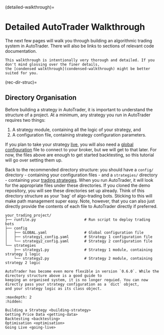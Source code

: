 (detailed-walkthrough)=
# Detailed AutoTrader Walkthrough
The next few pages will walk you through building an algorithmic trading system in AutoTrader. There will also
be links to sections of relevant code documentation.

```{warning}
This walkthrough is intentionally very thorough and detailed. If you don't mind glossing over the finer details, 
the [condensed walkthrough](condensed-walkthrough) might be better suited for you.
```


(rec-dir-struc)=
## Directory Organisation
Before building a strategy in AutoTrader, it is important to understand the structure of a project. At a minimum, any 
strategy you run in AutoTrader requires two things: 
1. A strategy module, containing all the logic of your strategy, and
2. A configuration file, containing strategy configuration parameters.

If you plan to take your strategy [live](going-live), you will also need a [global configuration](global-config) 
file to connect to your broker, but we will get to that later. For now, the files above are enough to get started backtesting, so
this tutorial will go over setting them up.

Back to the recommended directory structure: you should have a `config/` directory - containing your configuration 
files - and a `strategies/` directory - containing your [trading strategies](../userfiles/strategy). When you 
run AutoTrader, it will look for the appropriate files under these directories. If you cloned the demo repository, 
you will see these directories set up already. Think of this directory structure as your 'bag' of algo-trading bots. 
Sticking to this will make path management super easy. Note, however, that you can also just directly provide the 
contents of each file to AutoTrader directly if preferred.

```
your_trading_project/
├── runfile.py                      # Run script to deploy trading bots
├── config 
│   ├── GLOBAL.yaml                 # Global configuration file
│   ├── strategy1_config.yaml       # Strategy 1 configuration file
│   └── strategy2_config.yaml       # Strategy 2 configuration file
└── strategies
    ├── strategy1.py                # Strategy 1 module, containing strategy 1 logic
    └── strategy2.py                # Strategy 2 module, containing strategy 2 logic
```

```{note}
AutoTrader has become even more flexible in version `0.6.0`. While the directory structure above is a good guide to 
keeping an organised system, it is no longer requied. You can now directly pass your strategy configuration as a `dict` object,
and your strategy logic as its class object.
```



```{toctree}
:maxdepth: 2
:hidden:

Building a Strategy <building-strategy>
Getting Price Data <getting-data>
Backtesting <backtesting>
Optimisation <optimisation>
Going Live <going-live>
```